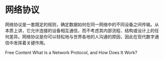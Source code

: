 # 网络协议

网络协议是一套既定的规则，确定数据如何在同一网络中的不同设备之间传输。从本质上讲，它允许连接的设备相互通信，而不考虑其内部流程、结构或设计上的任何差异。网络协议是你可以轻松地与世界各地的人沟通的原因，因此在现代数字通信中发挥着关键作用。

<ResourceGroupTitle>Free Content</ResourceGroupTitle>
<BadgeLink colorScheme='yellow' badgeText='Read' href='https://www.comptia.org/content/guides/what-is-a-network-protocol'>What Is a Network Protocol, and How Does It Work?</BadgeLink>
